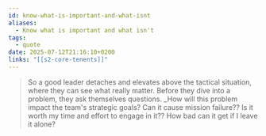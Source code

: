 ```yaml
---
id: know-what-is-important-and-what-isnt
aliases:
  - Know what is important and what isn't
tags:
  - quote
date: 2025-07-12T21:16:10+0200
links: "[[s2-core-tenents]]"
---
```

> So a good leader detaches and elevates above the tactical situation, where they can see what really matter. Before they dive into a problem, they ask themselves questions. _How will this problem impact the team's strategic goals? Can it cause mission failure?? Is it worth my time and effort to engage in it?? How bad can it get if I leave it alone?
